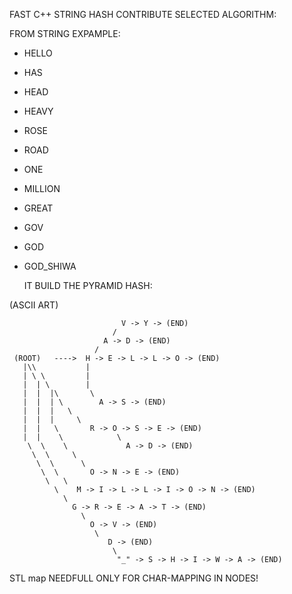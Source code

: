 FAST C++ STRING HASH CONTRIBUTE SELECTED ALGORITHM:

FROM STRING EXPAMPLE:
- HELLO
- HAS
- HEAD
- HEAVY
- ROSE
- ROAD
- ONE
- MILLION
- GREAT
- GOV
- GOD
- GOD_SHIWA

  IT BUILD THE PYRAMID HASH:




(ASCII ART)



                             V -> Y -> (END)
                           /
                         A -> D -> (END)
                       / 
     (ROOT)   ---->  H -> E -> L -> L -> O -> (END)
       |\\           |
       | \ \         |
       |  | \        |
       |  |  |\       \
       |  |  | \        A -> S -> (END)
       |  |  |   \
       |  |  |     \ 
       |  |   \       R -> O -> S -> E -> (END)
       |  |    \            \
        \  \    \             A -> D -> (END)
         \  \     \
          \  \      \ 
           \  \       O -> N -> E -> (END)
            \   \
              \    M -> I -> L -> L -> I -> O -> N -> (END)
                \
                  G -> R -> E -> A -> T -> (END)
                    \
                      O -> V -> (END)
                       \
                          D -> (END)
                           \ 
                            "_" -> S -> H -> I -> W -> A -> (END)



STL map NEEDFULL ONLY FOR CHAR-MAPPING IN NODES!



  
  
